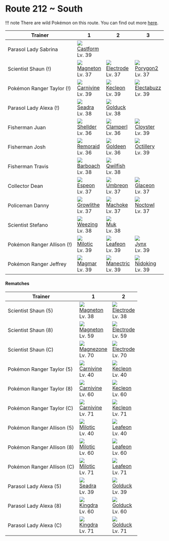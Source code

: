 # Route 212 ~ South

!!! note
    There are wild Pokémon on this route. You can find out more [here](/wild_pokemon/route_212__south/).


Trainer                    | 1                                    | 2                                    | 3                                    
---                        | ---                                  | ---                                  | ---                                  
Parasol Lady Sabrina       | ![][351]<br> [Castform]<br> Lv. 39   
Scientist Shaun (!)        | ![][082]<br> [Magneton]<br> Lv. 37   | ![][101]<br> [Electrode]<br> Lv. 37  | ![][233]<br> [Porygon2]<br> Lv. 37   
Pokémon Ranger Taylor (!)  | ![][455]<br> [Carnivine]<br> Lv. 39  | ![][352]<br> [Kecleon]<br> Lv. 39    | ![][125]<br> [Electabuzz]<br> Lv. 39 
Parasol Lady Alexa (!)     | ![][117]<br> [Seadra]<br> Lv. 38     | ![][055]<br> [Golduck]<br> Lv. 38    
Fisherman Juan             | ![][090]<br> [Shellder]<br> Lv. 36   | ![][366]<br> [Clamperl]<br> Lv. 36   | ![][091]<br> [Cloyster]<br> Lv. 39   
Fisherman Josh             | ![][223]<br> [Remoraid]<br> Lv. 36   | ![][118]<br> [Goldeen]<br> Lv. 36    | ![][224]<br> [Octillery]<br> Lv. 39  
Fisherman Travis           | ![][339]<br> [Barboach]<br> Lv. 38   | ![][211]<br> [Qwilfish]<br> Lv. 38   
Collector Dean             | ![][196]<br> [Espeon]<br> Lv. 37     | ![][197]<br> [Umbreon]<br> Lv. 37    | ![][471]<br> [Glaceon]<br> Lv. 37    
Policeman Danny            | ![][058]<br> [Growlithe]<br> Lv. 37  | ![][067]<br> [Machoke]<br> Lv. 37    | ![][164]<br> [Noctowl]<br> Lv. 37    
Scientist Stefano          | ![][110]<br> [Weezing]<br> Lv. 38    | ![][089]<br> [Muk]<br> Lv. 38        
Pokémon Ranger Allison (!) | ![][350]<br> [Milotic]<br> Lv. 39    | ![][470]<br> [Leafeon]<br> Lv. 39    | ![][124]<br> [Jynx]<br> Lv. 39       
Pokémon Ranger Jeffrey     | ![][126]<br> [Magmar]<br> Lv. 39     | ![][310]<br> [Manectric]<br> Lv. 39  | ![][034]<br> [Nidoking]<br> Lv. 39   

#### Rematches

Trainer                    | 1                                    | 2                                    
---                        | ---                                  | ---                                  
Scientist Shaun (5)        | ![][082]<br> [Magneton]<br> Lv. 38   | ![][101]<br> [Electrode]<br> Lv. 38  | ![][233]<br> [Porygon2]<br> Lv. 38   
Scientist Shaun (8)        | ![][082]<br> [Magneton]<br> Lv. 59   | ![][101]<br> [Electrode]<br> Lv. 59  | ![][233]<br> [Porygon2]<br> Lv. 59   
Scientist Shaun (C)        | ![][462]<br> [Magnezone]<br> Lv. 70  | ![][101]<br> [Electrode]<br> Lv. 70  | ![][474]<br> [Porygon-Z]<br> Lv. 70  
Pokémon Ranger Taylor (5)  | ![][455]<br> [Carnivine]<br> Lv. 40  | ![][352]<br> [Kecleon]<br> Lv. 40    | ![][125]<br> [Electabuzz]<br> Lv. 40 
Pokémon Ranger Taylor (8)  | ![][455]<br> [Carnivine]<br> Lv. 60  | ![][352]<br> [Kecleon]<br> Lv. 60    | ![][466]<br> [Electivire]<br> Lv. 60 
Pokémon Ranger Taylor (C)  | ![][455]<br> [Carnivine]<br> Lv. 71  | ![][352]<br> [Kecleon]<br> Lv. 71    | ![][466]<br> [Electivire]<br> Lv. 71 
Pokémon Ranger Allison (5) | ![][350]<br> [Milotic]<br> Lv. 40    | ![][470]<br> [Leafeon]<br> Lv. 40    | ![][124]<br> [Jynx]<br> Lv. 40       
Pokémon Ranger Allison (8) | ![][350]<br> [Milotic]<br> Lv. 60    | ![][470]<br> [Leafeon]<br> Lv. 60    | ![][124]<br> [Jynx]<br> Lv. 60       
Pokémon Ranger Allison (C) | ![][350]<br> [Milotic]<br> Lv. 71    | ![][470]<br> [Leafeon]<br> Lv. 71    | ![][124]<br> [Jynx]<br> Lv. 71       
Parasol Lady Alexa (5)     | ![][117]<br> [Seadra]<br> Lv. 39     | ![][055]<br> [Golduck]<br> Lv. 39    
Parasol Lady Alexa (8)     | ![][230]<br> [Kingdra]<br> Lv. 60    | ![][055]<br> [Golduck]<br> Lv. 60    
Parasol Lady Alexa (C)     | ![][230]<br> [Kingdra]<br> Lv. 71    | ![][055]<br> [Golduck]<br> Lv. 71    


[Nidoking]: /pokemon_changes/034/
[Golduck]: /pokemon_changes/055/
[Growlithe]: /pokemon_changes/058/
[Machoke]: /pokemon_changes/067/
[Magneton]: /pokemon_changes/082/
[Muk]: /pokemon_changes/089/
[Shellder]: /pokemon_changes/090/
[Cloyster]: /pokemon_changes/091/
[Electrode]: /pokemon_changes/101/
[Weezing]: /pokemon_changes/110/
[Seadra]: /pokemon_changes/117/
[Goldeen]: /pokemon_changes/118/
[Jynx]: /pokemon_changes/124/
[Electabuzz]: /pokemon_changes/125/
[Magmar]: /pokemon_changes/126/
[Noctowl]: /pokemon_changes/164/
[Espeon]: /pokemon_changes/196/
[Umbreon]: /pokemon_changes/197/
[Qwilfish]: /pokemon_changes/211/
[Remoraid]: /pokemon_changes/223/
[Octillery]: /pokemon_changes/224/
[Kingdra]: /pokemon_changes/230/
[Porygon2]: /pokemon_changes/233/
[Manectric]: /pokemon_changes/310/
[Barboach]: /pokemon_changes/339/
[Milotic]: /pokemon_changes/350/
[Castform]: /pokemon_changes/351/
[Kecleon]: /pokemon_changes/352/
[Clamperl]: /pokemon_changes/366/
[Carnivine]: /pokemon_changes/455/
[Magnezone]: /pokemon_changes/462/
[Electivire]: /pokemon_changes/466/
[Leafeon]: /pokemon_changes/470/
[Glaceon]: /pokemon_changes/471/
[Porygon-Z]: /pokemon_changes/474/
[034]: /img/pokemon/034.png
[055]: /img/pokemon/055.png
[058]: /img/pokemon/058.png
[067]: /img/pokemon/067.png
[082]: /img/pokemon/082.png
[089]: /img/pokemon/089.png
[090]: /img/pokemon/090.png
[091]: /img/pokemon/091.png
[101]: /img/pokemon/101.png
[110]: /img/pokemon/110.png
[117]: /img/pokemon/117.png
[118]: /img/pokemon/118.png
[124]: /img/pokemon/124.png
[125]: /img/pokemon/125.png
[126]: /img/pokemon/126.png
[164]: /img/pokemon/164.png
[196]: /img/pokemon/196.png
[197]: /img/pokemon/197.png
[211]: /img/pokemon/211.png
[223]: /img/pokemon/223.png
[224]: /img/pokemon/224.png
[230]: /img/pokemon/230.png
[233]: /img/pokemon/233.png
[310]: /img/pokemon/310.png
[339]: /img/pokemon/339.png
[350]: /img/pokemon/350.png
[351]: /img/pokemon/351.png
[352]: /img/pokemon/352.png
[366]: /img/pokemon/366.png
[455]: /img/pokemon/455.png
[462]: /img/pokemon/462.png
[466]: /img/pokemon/466.png
[470]: /img/pokemon/470.png
[471]: /img/pokemon/471.png
[474]: /img/pokemon/474.png
